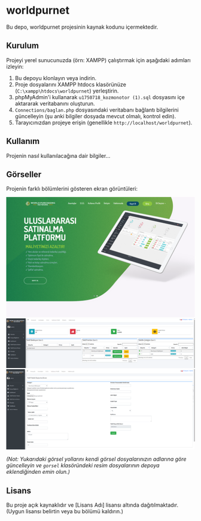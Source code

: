 # worldpurnet

Bu depo, worldpurnet projesinin kaynak kodunu içermektedir.

## Kurulum

Projeyi yerel sunucunuzda (örn: XAMPP) çalıştırmak için aşağıdaki adımları izleyin:

1. Bu depoyu klonlayın veya indirin.
2. Proje dosyalarını XAMPP htdocs klasörünüze (`C:\xampp\htdocs\worldpurnet`) yerleştirin.
3. phpMyAdmin'i kullanarak `u1750718_kozmonotor (1).sql` dosyasını içe aktararak veritabanını oluşturun.
4. `Connections/baglan.php` dosyasındaki veritabanı bağlantı bilgilerini güncelleyin (şu anki bilgiler dosyada mevcut olmalı, kontrol edin).
5. Tarayıcınızdan projeye erişin (genellikle `http://localhost/worldpurnet`).

## Kullanım

Projenin nasıl kullanılacağına dair bilgiler...

## Görseller

Projenin farklı bölümlerini gösteren ekran görüntüleri:

![Anasayfa](gorsel/0.png)
![Dashboard](gorsel/1.png)
![Dashboard](gorsel/2.png)

*(Not: Yukarıdaki görsel yollarını kendi görsel dosyalarınızın adlarına göre güncelleyin ve `gorsel` klasöründeki resim dosyalarının depoya eklendiğinden emin olun.)*

## Lisans

Bu proje açık kaynaklıdır ve [Lisans Adı] lisansı altında dağıtılmaktadır. (Uygun lisansı belirtin veya bu bölümü kaldırın.) 
